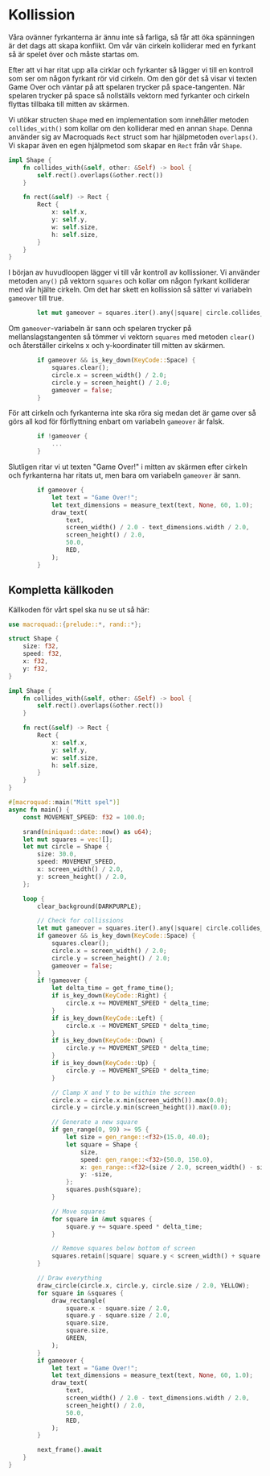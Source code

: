 # Kollission

Våra ovänner fyrkanterna är ännu inte så farliga, så får att öka spänningen är
det dags att skapa konflikt. Om vår vän cirkeln kolliderar med en fyrkant så
är spelet över och måste startas om.

Efter att vi har ritat upp alla cirklar och fyrkanter så lägger vi till en
kontroll som ser om någon fyrkant rör vid cirkeln. Om den gör det så visar vi
texten Game Over och väntar på att spelaren trycker på space-tangenten. När
spelaren trycker på space så nollställs vektorn med fyrkanter och cirkeln
flyttas tillbaka till mitten av skärmen.

Vi utökar structen `Shape` med en implementation som innehåller metoden
`collides_with()` som kollar om den kolliderar med en annan `Shape`. Denna
använder sig av Macroquads `Rect` struct som har hjälpmetoden `overlaps()`. Vi
skapar även en egen hjälpmetod som skapar en `Rect` från vår `Shape`.

```rust
impl Shape {
    fn collides_with(&self, other: &Self) -> bool {
        self.rect().overlaps(&other.rect())
    }

    fn rect(&self) -> Rect {
        Rect {
            x: self.x,
            y: self.y,
            w: self.size,
            h: self.size,
        }
    }
}
```

I början av huvudloopen lägger vi till vår kontroll av kollissioner. Vi
använder metoden `any()` på vektorn `squares` och kollar om någon fyrkant
kolliderar med vår hjälte cirkeln. Om det har skett en kollission så sätter
vi variabeln `gameover` till true.

```rust
        let mut gameover = squares.iter().any(|square| circle.collides_with(square));
```

Om `gameover`-variabeln är sann och spelaren trycker på mellanslagstangenten
så tömmer vi vektorn `squares` med metoden `clear()` och återställer cirkelns
x och y-koordinater till mitten av skärmen.

```rust
        if gameover && is_key_down(KeyCode::Space) {
            squares.clear();
            circle.x = screen_width() / 2.0;
            circle.y = screen_height() / 2.0;
            gameover = false;
        }
```

För att cirkeln och fyrkanterna inte ska röra sig medan det är game over så
görs all kod för förflyttning enbart om variabeln `gameover` är falsk.

```rust
        if !gameover {
            ...
        }
```

Slutligen ritar vi ut texten "Game Over!" i mitten av skärmen efter cirkeln
och fyrkanterna har ritats ut, men bara om variabeln `gameover` är sann.

```rust
        if gameover {
            let text = "Game Over!";
            let text_dimensions = measure_text(text, None, 60, 1.0);
            draw_text(
                text,
                screen_width() / 2.0 - text_dimensions.width / 2.0,
                screen_height() / 2.0,
                50.0,
                RED,
            );
        }
```

## Kompletta källkoden

Källkoden för vårt spel ska nu se ut så här:

```rust
use macroquad::{prelude::*, rand::*};

struct Shape {
    size: f32,
    speed: f32,
    x: f32,
    y: f32,
}

impl Shape {
    fn collides_with(&self, other: &Self) -> bool {
        self.rect().overlaps(&other.rect())
    }

    fn rect(&self) -> Rect {
        Rect {
            x: self.x,
            y: self.y,
            w: self.size,
            h: self.size,
        }
    }
}

#[macroquad::main("Mitt spel")]
async fn main() {
    const MOVEMENT_SPEED: f32 = 100.0;

    srand(miniquad::date::now() as u64);
    let mut squares = vec![];
    let mut circle = Shape {
        size: 30.0,
        speed: MOVEMENT_SPEED,
        x: screen_width() / 2.0,
        y: screen_height() / 2.0,
    };

    loop {
        clear_background(DARKPURPLE);

        // Check for collissions
        let mut gameover = squares.iter().any(|square| circle.collides_with(square));
        if gameover && is_key_down(KeyCode::Space) {
            squares.clear();
            circle.x = screen_width() / 2.0;
            circle.y = screen_height() / 2.0;
            gameover = false;
        }
        if !gameover {
            let delta_time = get_frame_time();
            if is_key_down(KeyCode::Right) {
                circle.x += MOVEMENT_SPEED * delta_time;
            }
            if is_key_down(KeyCode::Left) {
                circle.x -= MOVEMENT_SPEED * delta_time;
            }
            if is_key_down(KeyCode::Down) {
                circle.y += MOVEMENT_SPEED * delta_time;
            }
            if is_key_down(KeyCode::Up) {
                circle.y -= MOVEMENT_SPEED * delta_time;
            }

            // Clamp X and Y to be within the screen
            circle.x = circle.x.min(screen_width()).max(0.0);
            circle.y = circle.y.min(screen_height()).max(0.0);

            // Generate a new square
            if gen_range(0, 99) >= 95 {
                let size = gen_range::<f32>(15.0, 40.0);
                let square = Shape {
                    size,
                    speed: gen_range::<f32>(50.0, 150.0),
                    x: gen_range::<f32>(size / 2.0, screen_width() - size / 2.0),
                    y: -size,
                };
                squares.push(square);
            }

            // Move squares
            for square in &mut squares {
                square.y += square.speed * delta_time;
            }

            // Remove squares below bottom of screen
            squares.retain(|square| square.y < screen_width() + square.size);
        }

        // Draw everything
        draw_circle(circle.x, circle.y, circle.size / 2.0, YELLOW);
        for square in &squares {
            draw_rectangle(
                square.x - square.size / 2.0,
                square.y - square.size / 2.0,
                square.size,
                square.size,
                GREEN,
            );
        }
        if gameover {
            let text = "Game Over!";
            let text_dimensions = measure_text(text, None, 60, 1.0);
            draw_text(
                text,
                screen_width() / 2.0 - text_dimensions.width / 2.0,
                screen_height() / 2.0,
                50.0,
                RED,
            );
        }

        next_frame().await
    }
}
```


